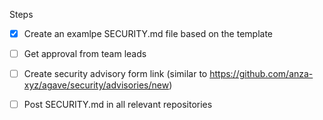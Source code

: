 Steps
- [x] Create an examlpe SECURITY.md file based on the template
- [ ] Get approval from team leads
- [ ] Create security advisory form link (similar to https://github.com/anza-xyz/agave/security/advisories/new)
- [ ] Post SECURITY.md in all relevant repositories

